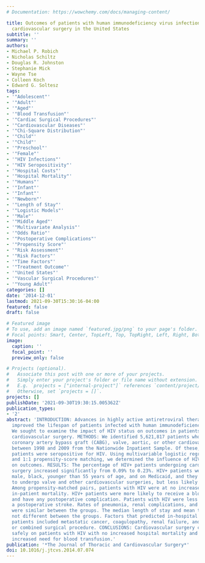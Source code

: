 ```yaml
---
# Documentation: https://wowchemy.com/docs/managing-content/

title: Outcomes of patients with human immunodeficiency virus infection undergoing
  cardiovascular surgery in the United States
subtitle: ''
summary: ''
authors:
- Michael P. Robich
- Nicholas Schiltz
- Douglas R. Johnston
- Stephanie Mick
- Wayne Tse
- Colleen Koch
- Edward G. Soltesz
tags:
- '"Adolescent"'
- '"Adult"'
- '"Aged"'
- '"Blood Transfusion"'
- '"Cardiac Surgical Procedures"'
- '"Cardiovascular Diseases"'
- '"Chi-Square Distribution"'
- '"Child"'
- '"Child"'
- '"Preschool"'
- '"Female"'
- '"HIV Infections"'
- '"HIV Seropositivity"'
- '"Hospital Costs"'
- '"Hospital Mortality"'
- '"Humans"'
- '"Infant"'
- '"Infant"'
- '"Newborn"'
- '"Length of Stay"'
- '"Logistic Models"'
- '"Male"'
- '"Middle Aged"'
- '"Multivariate Analysis"'
- '"Odds Ratio"'
- '"Postoperative Complications"'
- '"Propensity Score"'
- '"Risk Assessment"'
- '"Risk Factors"'
- '"Time Factors"'
- '"Treatment Outcome"'
- '"United States"'
- '"Vascular Surgical Procedures"'
- '"Young Adult"'
categories: []
date: '2014-12-01'
lastmod: 2021-09-30T15:30:16-04:00
featured: false
draft: false

# Featured image
# To use, add an image named `featured.jpg/png` to your page's folder.
# Focal points: Smart, Center, TopLeft, Top, TopRight, Left, Right, BottomLeft, Bottom, BottomRight.
image:
  caption: ''
  focal_point: ''
  preview_only: false

# Projects (optional).
#   Associate this post with one or more of your projects.
#   Simply enter your project's folder or file name without extension.
#   E.g. `projects = ["internal-project"]` references `content/project/deep-learning/index.md`.
#   Otherwise, set `projects = []`.
projects: []
publishDate: '2021-09-30T19:30:15.005362Z'
publication_types:
- '2'
abstract: 'INTRODUCTION: Advances in highly active antiretroviral therapy have dramatically
  improved the lifespan of patients infected with human immunodeficiency virus (HIV).
  We sought to examine the impact of HIV status on outcomes in patients undergoing
  cardiovascular surgery. METHODS: We identified 5,621,817 patients who underwent
  coronary artery bypass graft (CABG), valve, aortic, or other cardiovascular surgery
  between 1998 and 2009 from the Nationwide Inpatient Sample. Of these, 9771 (0.17%)
  patients were seropositive for HIV. Using multivariable logistic regression modeling
  and 1:1 propensity-score matching, we determined the influence of HIV infection
  on outcomes. RESULTS: The percentage of HIV+ patients undergoing cardiovascular
  surgery increased significantly from 0.09% to 0.23%. HIV+ patients were more often
  male, black, younger than 55 years of age, and on Medicaid, and they were more likely
  to undergo valve and other cardiovascular surgeries, but less likely to have CABG.
  Among propensity-matched pairs, patients with HIV were at no increased risk for
  in-patient mortality. HIV+ patients were more likely to receive a blood transfusion
  and have any postoperative complication. Patients with HIV were less likely to have
  a postoperative stroke. Rates of pneumonia, renal complications, and wound infection
  were similar between the groups. The median length of stay and mean total cost were
  not different between the groups. Factors that predicted in-hospital death in HIV+
  patients included metastatic cancer, coagulopathy, renal failure, and aortic, other,
  or combined surgical procedure. CONCLUSIONS: Cardiovascular surgery can be performed
  safely on patients with HIV with no increased hospital mortality and only minimal
  increased need for blood transfusion.'
publication: '*The Journal of Thoracic and Cardiovascular Surgery*'
doi: 10.1016/j.jtcvs.2014.07.074
---
```

